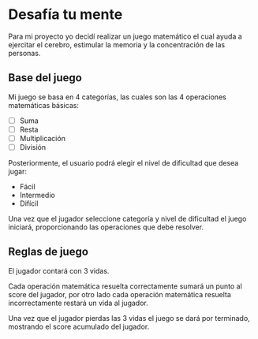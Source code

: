 # Desafía tu mente
Para mi proyecto yo decidí realizar un juego matemático el cual ayuda a ejercitar el cerebro, estimular la memoria y la concentración de las personas.

## Base del juego
Mi juego se basa en 4 categorías, las cuales son las 4 operaciones matemáticas básicas:

 - [ ] Suma
 - [ ] Resta
 - [ ] Multiplicación
 - [ ] División
 
Posteriormente, el usuario podrá elegir el nivel de dificultad que desea jugar:
 - Fácil
 - Intermedio
 - Difícil

Una vez que el jugador seleccione categoría y nivel de dificultad el juego iniciará, proporcionando las operaciones que debe resolver.

## Reglas de juego

El jugador contará con 3 vidas.

Cada operación matemática resuelta correctamente sumará un punto al score del jugador, por otro lado cada operación matemática resuelta incorrectamente restará un vida al jugador.

Una vez que el jugador pierdas las 3 vidas el juego se dará por terminado, mostrando el score acumulado del jugador.



